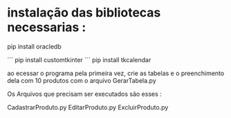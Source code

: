 # instalação das bibliotecas necessarias :

pip install oracledb

´´´
pip install customtkinter
´´´
pip install tkcalendar


ao ecessar o programa pela primeira vez, crie as tabelas e o preenchimento dela com 10 produtos  com o arquivo GerarTabela.py

Os Arquivos que precisam ser executados são esses :

CadastrarProduto.py
EditarProduto.py
ExcluirProduto.py
